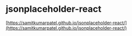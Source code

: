 # jsonplaceholder-react

[https://samitkumarpatel.github.io/jsonplaceholder-react/](https://samitkumarpatel.github.io/jsonplaceholder-react/)
